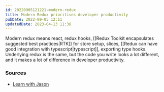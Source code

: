 ```yaml
---
id: 20220905121221-modern-redux
title: Modern Redux prioritises developer productivity
pubDate: 2022-09-05 12:11
updatedDate: 2023-04-13 11:38
---
```


Modern redux means react, redux hooks, [[Redux Toolkit encapsulates suggested best practices|RTK]] for store setup, slices, [[Redux can have good integration with typescript|typescript]], exporting type hooks. Underlying redux is the same, but the code you write looks a lot different, and it makes a lot of difference in developer productivity.

### Sources

- [Learn with Jason](https://www.youtube.com/watch?v=9zySeP5vH9c)
